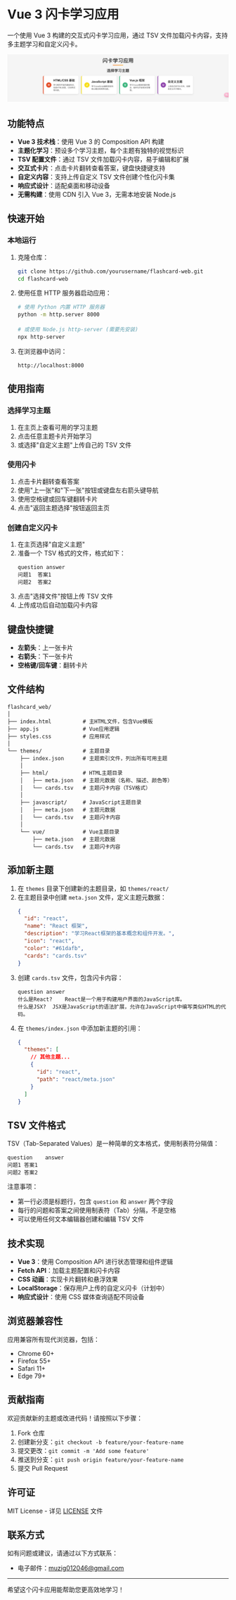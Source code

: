 # Vue 3 闪卡学习应用

一个使用 Vue 3 构建的交互式闪卡学习应用，通过 TSV 文件加载闪卡内容，支持多主题学习和自定义闪卡。

![闪卡应用截图](imgs/image.png)

## 功能特点

- **Vue 3 技术栈**：使用 Vue 3 的 Composition API 构建
- **主题化学习**：预设多个学习主题，每个主题有独特的视觉标识
- **TSV 配置文件**：通过 TSV 文件加载闪卡内容，易于编辑和扩展
- **交互式卡片**：点击卡片翻转查看答案，键盘快捷键支持
- **自定义内容**：支持上传自定义 TSV 文件创建个性化闪卡集
- **响应式设计**：适配桌面和移动设备
- **无需构建**：使用 CDN 引入 Vue 3，无需本地安装 Node.js

## 快速开始

<!-- 
### 在线使用

访问 [在线演示](https://example.com/flashcard-app) 直接使用应用。 -->

### 本地运行

1. 克隆仓库：
   ```bash
   git clone https://github.com/yourusername/flashcard-web.git
   cd flashcard-web
   ```

2. 使用任意 HTTP 服务器启动应用：
   ```bash
   # 使用 Python 内置 HTTP 服务器
   python -m http.server 8000
   
   # 或使用 Node.js http-server (需要先安装)
   npx http-server
   ```

3. 在浏览器中访问：
   ```
   http://localhost:8000
   ```

## 使用指南

### 选择学习主题

1. 在主页上查看可用的学习主题
2. 点击任意主题卡片开始学习
3. 或选择"自定义主题"上传自己的 TSV 文件

### 使用闪卡

1. 点击卡片翻转查看答案
2. 使用"上一张"和"下一张"按钮或键盘左右箭头键导航
3. 使用空格键或回车键翻转卡片
4. 点击"返回主题选择"按钮返回主页

### 创建自定义闪卡

1. 在主页选择"自定义主题"
2. 准备一个 TSV 格式的文件，格式如下：
   ```
   question	answer
   问题1	答案1
   问题2	答案2
   ```
3. 点击"选择文件"按钮上传 TSV 文件
4. 上传成功后自动加载闪卡内容

## 键盘快捷键

- **左箭头**：上一张卡片
- **右箭头**：下一张卡片
- **空格键/回车键**：翻转卡片

## 文件结构

```
flashcard_web/
│
├── index.html          # 主HTML文件，包含Vue模板
├── app.js              # Vue应用逻辑
├── styles.css          # 应用样式
│
└── themes/             # 主题目录
    ├── index.json      # 主题索引文件，列出所有可用主题
    │
    ├── html/           # HTML主题目录
    │   ├── meta.json   # 主题元数据（名称、描述、颜色等）
    │   └── cards.tsv   # 主题闪卡内容（TSV格式）
    │
    ├── javascript/     # JavaScript主题目录
    │   ├── meta.json   # 主题元数据
    │   └── cards.tsv   # 主题闪卡内容
    │
    └── vue/            # Vue主题目录
        ├── meta.json   # 主题元数据
        └── cards.tsv   # 主题闪卡内容
```

## 添加新主题

1. 在 `themes` 目录下创建新的主题目录，如 `themes/react/`
2. 在主题目录中创建 `meta.json` 文件，定义主题元数据：
   ```json
   {
     "id": "react",
     "name": "React 框架",
     "description": "学习React框架的基本概念和组件开发。",
     "icon": "react",
     "color": "#61dafb",
     "cards": "cards.tsv"
   }
   ```
3. 创建 `cards.tsv` 文件，包含闪卡内容：
   ```
   question	answer
   什么是React?	React是一个用于构建用户界面的JavaScript库。
   什么是JSX?	JSX是JavaScript的语法扩展，允许在JavaScript中编写类似HTML的代码。
   ```
4. 在 `themes/index.json` 中添加新主题的引用：
   ```json
   {
     "themes": [
       // 其他主题...
       {
         "id": "react",
         "path": "react/meta.json"
       }
     ]
   }
   ```

## TSV 文件格式

TSV（Tab-Separated Values）是一种简单的文本格式，使用制表符分隔值：

```
question	answer
问题1	答案1
问题2	答案2
```

注意事项：
- 第一行必须是标题行，包含 `question` 和 `answer` 两个字段
- 每行的问题和答案之间使用制表符（Tab）分隔，不是空格
- 可以使用任何文本编辑器创建和编辑 TSV 文件

## 技术实现

- **Vue 3**：使用 Composition API 进行状态管理和组件逻辑
- **Fetch API**：加载主题配置和闪卡内容
- **CSS 动画**：实现卡片翻转和悬浮效果
- **LocalStorage**：保存用户上传的自定义闪卡（计划中）
- **响应式设计**：使用 CSS 媒体查询适配不同设备

## 浏览器兼容性

应用兼容所有现代浏览器，包括：
- Chrome 60+
- Firefox 55+
- Safari 11+
- Edge 79+

## 贡献指南

欢迎贡献新的主题或改进代码！请按照以下步骤：

1. Fork 仓库
2. 创建新分支：`git checkout -b feature/your-feature-name`
3. 提交更改：`git commit -m 'Add some feature'`
4. 推送到分支：`git push origin feature/your-feature-name`
5. 提交 Pull Request

## 许可证

MIT License - 详见 [LICENSE](LICENSE) 文件

## 联系方式

如有问题或建议，请通过以下方式联系：

- 电子邮件：muzig012046@gmail.com

---

希望这个闪卡应用能帮助您更高效地学习！
